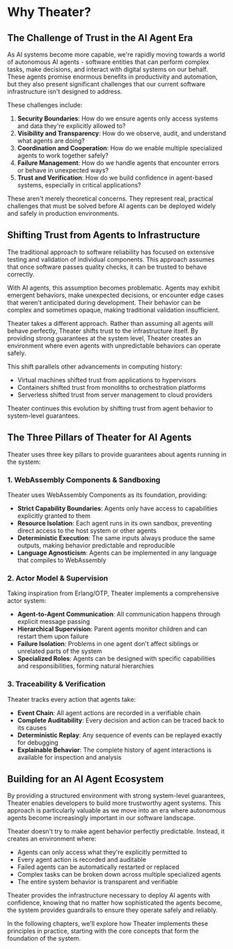 # Why Theater?

## The Challenge of Trust in the AI Agent Era

As AI systems become more capable, we're rapidly moving towards a world of autonomous AI agents - software entities that can perform complex tasks, make decisions, and interact with digital systems on our behalf. These agents promise enormous benefits in productivity and automation, but they also present significant challenges that our current software infrastructure isn't designed to address.

These challenges include:

1. **Security Boundaries**: How do we ensure agents only access systems and data they're explicitly allowed to?
2. **Visibility and Transparency**: How do we observe, audit, and understand what agents are doing?
3. **Coordination and Cooperation**: How do we enable multiple specialized agents to work together safely?
4. **Failure Management**: How do we handle agents that encounter errors or behave in unexpected ways?
5. **Trust and Verification**: How do we build confidence in agent-based systems, especially in critical applications?

These aren't merely theoretical concerns. They represent real, practical challenges that must be solved before AI agents can be deployed widely and safely in production environments.

## Shifting Trust from Agents to Infrastructure

The traditional approach to software reliability has focused on extensive testing and validation of individual components. This approach assumes that once software passes quality checks, it can be trusted to behave correctly.

With AI agents, this assumption becomes problematic. Agents may exhibit emergent behaviors, make unexpected decisions, or encounter edge cases that weren't anticipated during development. Their behavior can be complex and sometimes opaque, making traditional validation insufficient.

Theater takes a different approach. Rather than assuming all agents will behave perfectly, Theater shifts trust to the infrastructure itself. By providing strong guarantees at the system level, Theater creates an environment where even agents with unpredictable behaviors can operate safely.

This shift parallels other advancements in computing history:
- Virtual machines shifted trust from applications to hypervisors
- Containers shifted trust from monoliths to orchestration platforms
- Serverless shifted trust from server management to cloud providers

Theater continues this evolution by shifting trust from agent behavior to system-level guarantees.

## The Three Pillars of Theater for AI Agents

Theater uses three key pillars to provide guarantees about agents running in the system:

### 1. WebAssembly Components & Sandboxing

Theater uses WebAssembly Components as its foundation, providing:

- **Strict Capability Boundaries**: Agents only have access to capabilities explicitly granted to them
- **Resource Isolation**: Each agent runs in its own sandbox, preventing direct access to the host system or other agents
- **Deterministic Execution**: The same inputs always produce the same outputs, making behavior predictable and reproducible
- **Language Agnosticism**: Agents can be implemented in any language that compiles to WebAssembly

### 2. Actor Model & Supervision

Taking inspiration from Erlang/OTP, Theater implements a comprehensive actor system:

- **Agent-to-Agent Communication**: All communication happens through explicit message passing
- **Hierarchical Supervision**: Parent agents monitor children and can restart them upon failure
- **Failure Isolation**: Problems in one agent don't affect siblings or unrelated parts of the system
- **Specialized Roles**: Agents can be designed with specific capabilities and responsibilities, forming natural hierarchies

### 3. Traceability & Verification

Theater tracks every action that agents take:

- **Event Chain**: All agent actions are recorded in a verifiable chain
- **Complete Auditability**: Every decision and action can be traced back to its causes
- **Deterministic Replay**: Any sequence of events can be replayed exactly for debugging
- **Explainable Behavior**: The complete history of agent interactions is available for inspection and analysis

## Building for an AI Agent Ecosystem

By providing a structured environment with strong system-level guarantees, Theater enables developers to build more trustworthy agent systems. This approach is particularly valuable as we move into an era where autonomous agents become increasingly important in our software landscape.

Theater doesn't try to make agent behavior perfectly predictable. Instead, it creates an environment where:

- Agents can only access what they're explicitly permitted to
- Every agent action is recorded and auditable
- Failed agents can be automatically restarted or replaced
- Complex tasks can be broken down across multiple specialized agents
- The entire system behavior is transparent and verifiable

Theater provides the infrastructure necessary to deploy AI agents with confidence, knowing that no matter how sophisticated the agents become, the system provides guardrails to ensure they operate safely and reliably.

In the following chapters, we'll explore how Theater implements these principles in practice, starting with the core concepts that form the foundation of the system.
